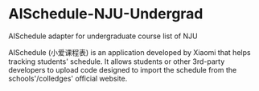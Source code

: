 # AISchedule-NJU-Undergrad
AISchedule adapter for undergraduate course list of NJU

AISchedule (小爱课程表) is an application developed by Xiaomi that helps tracking students' schedule. It allows students or other 3rd-party developers to upload code designed to import the schedule from the schools'/colledges' official website.
